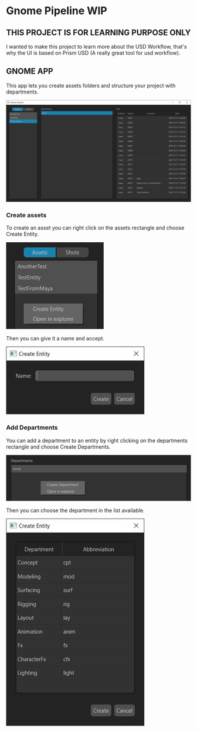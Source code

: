 # Gnome Pipeline WIP

## THIS PROJECT IS FOR LEARNING PURPOSE ONLY

I wanted to make this project to learn more about the USD Workflow, that's why the UI is based on Prism USD (A really great tool for usd workflow).

## GNOME APP

This app lets you create assets folders and structure your project with departments.

![AppInterface](/readme/app_interface.jpg)

### Create assets

To create an asset you can right click on the assets rectangle and choose Create Entity.

![CreateEntity](/readme/create_entity.png)

Then you can give it a name and accept.

![CreateEntity](/readme/name_entity.jpg)

### Add Departments

You can add a department to an entity by right clicking on the departments rectangle and choose Create Departments.

![CreateDepartment](/readme/create_department.png)

Then you can choose the department in the list available.

![CreateDep](/readme/choose_department.jpg)